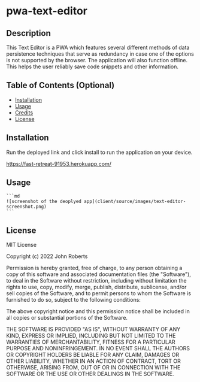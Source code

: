 # pwa-text-editor

## Description

This Text Editor is a PWA which features several different methods of data persistence techniques that serve as redundancy in case one of the options is not supported by the browser. The application will also function offline. This helps the user reliably save code snippets and other information. 

## Table of Contents (Optional)

- [Installation](#installation)
- [Usage](#usage)
- [Credits](#credits)
- [License](#license)

## Installation

Run the deployed link and click install to run the application on your device. 

https://fast-retreat-91953.herokuapp.com/

## Usage


    ```md
    ![screenshot of the deoplyed app](client/source/images/text-editor-screenshot.png)
    ```

## License

MIT License

Copyright (c) 2022 John Roberts

Permission is hereby granted, free of charge, to any person obtaining a copy
of this software and associated documentation files (the "Software"), to deal
in the Software without restriction, including without limitation the rights
to use, copy, modify, merge, publish, distribute, sublicense, and/or sell
copies of the Software, and to permit persons to whom the Software is
furnished to do so, subject to the following conditions:

The above copyright notice and this permission notice shall be included in all
copies or substantial portions of the Software.

THE SOFTWARE IS PROVIDED "AS IS", WITHOUT WARRANTY OF ANY KIND, EXPRESS OR
IMPLIED, INCLUDING BUT NOT LIMITED TO THE WARRANTIES OF MERCHANTABILITY,
FITNESS FOR A PARTICULAR PURPOSE AND NONINFRINGEMENT. IN NO EVENT SHALL THE
AUTHORS OR COPYRIGHT HOLDERS BE LIABLE FOR ANY CLAIM, DAMAGES OR OTHER
LIABILITY, WHETHER IN AN ACTION OF CONTRACT, TORT OR OTHERWISE, ARISING FROM,
OUT OF OR IN CONNECTION WITH THE SOFTWARE OR THE USE OR OTHER DEALINGS IN THE
SOFTWARE.


